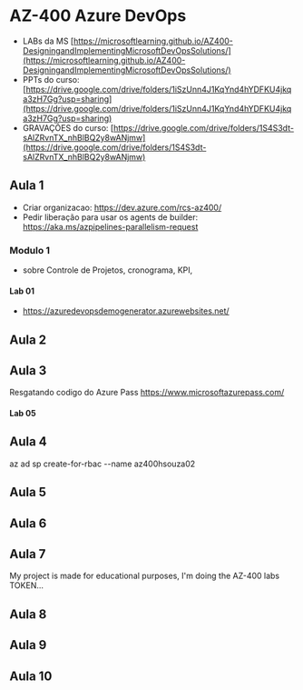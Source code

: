 # AZ-400 Azure DevOps

- LABs da MS [https://microsoftlearning.github.io/AZ400-DesigningandImplementingMicrosoftDevOpsSolutions/](https://microsoftlearning.github.io/AZ400-DesigningandImplementingMicrosoftDevOpsSolutions/)
- PPTs do curso: [https://drive.google.com/drive/folders/1iSzUnn4J1KqYnd4hYDFKU4jkqa3zH7Gg?usp=sharing](https://drive.google.com/drive/folders/1iSzUnn4J1KqYnd4hYDFKU4jkqa3zH7Gg?usp=sharing)
- GRAVAÇÕES do curso: [https://drive.google.com/drive/folders/1S4S3dt-sAlZRvnTX_nhBlBQ2y8wANjmw](https://drive.google.com/drive/folders/1S4S3dt-sAlZRvnTX_nhBlBQ2y8wANjmw)

## Aula 1

- Criar organizacao: https://dev.azure.com/rcs-az400/
- Pedir liberação para usar os agents de builder: https://aka.ms/azpipelines-parallelism-request

### Modulo 1

- sobre Controle de Projetos, cronograma, KPI,

#### Lab 01

- https://azuredevopsdemogenerator.azurewebsites.net/

## Aula 2

## Aula 3

Resgatando codigo do Azure Pass https://www.microsoftazurepass.com/

#### Lab 05

## Aula 4

az ad sp create-for-rbac --name az400hsouza02

## Aula 5

## Aula 6

## Aula 7

My project is made for educational purposes, I'm doing the AZ-400 labs
TOKEN...
## Aula 8

## Aula 9

## Aula 10
